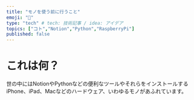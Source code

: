 ```yaml
---
title: "モノを使う前に行うこと"
emoji: "🧠"
type: "tech" # tech: 技術記事 / idea: アイデア
topics: ["コト","Notion","Python","RaspberryPi"]
published: false
---
```


# これは何？

世の中にはNotionやPythonなどの便利なツールやそれらをインストールするiPhone、iPad、Macなどのハードウェア、いわゆるモノがあふれています。


